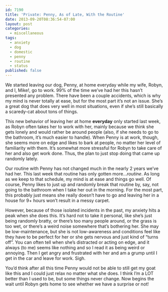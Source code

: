 ```yaml
---
id: 7190
title: 'Private: Penny, As of Late, With the Routine'
date: 2013-09-20T08:36:54-07:00
layout: post
categories:
  - miscellaneous
tags:
  - anxiety
  - dog
  - domestic
  - penny
  - routine
  - status
published: false
---
```

We started leaving our dog, Penny, at home everyday while my wife, Robyn, and I, Mike!, go to work. 99% of the time we&#8217;ve had her this hasn&#8217;t presented any problem. There have been a couple accidents, which is why my mind is never totally at ease, but for the most part it&#8217;s not an issue. She&#8217;s a great dog that does very well in most situations, even if she&#8217;s still basically a scaredy-cat about tons of things.

This new behavior of leaving her at home **everyday** only started last week, as Robyn often takes her to work with her, mainly because we think she gets lonely and would rather be around people (also, if she needs to go to the bathroom, it&#8217;s much easier to handle). When Penny is at work, though, she seems more on edge and likes to bark at people, no matter her level of familiarity with them. It&#8217;s somewhat more stressful for Robyn to take care of her and also get work done. Thus, the plan to just stop doing that came up randomly lately.

Our routine with Penny has not changed much in the nearly 2 years we&#8217;ve had her. This last week that routine has only gotten more&#8230;_routine_. As long as we keep to that schedule, my mind is at ease and things go well. Of course, Penny likes to just up and randomly break that routine by, say, not going to the bathroom when I take her out in the morning. For the most part, this probably just means she really doesn&#8217;t have to go and leaving her in a house for 9+ hours won&#8217;t result in a messy carpet.

However, because of those isolated incidents in the past, my anxiety hits a peak when she does this. It&#8217;s hard not to take it personal, like she&#8217;s just being randomly bratty, or there&#8217;s too many people around, or the grass is too wet, or there&#8217;s a weird noise somewhere that&#8217;s bothering her. She may be low-maintenance, but she is not low-awareness and conditions feel like they have to be perfect for her or she gets nervous and just kind of &#8220;turns off&#8221;. You can often tell when she&#8217;s distracted or acting on edge, and it always (to me) seems like nothing and so I read it as being weird or annoying. Then I get angry and frustrated with her and am a grump until I get in the car and leave for work. Sigh.

You&#8217;d think after all this time Penny would not be able to still get my goat like this and I could just relax no matter what she does. I think I&#8217;m a LOT better than I used to be, but some things never change. Now begins the wait until Robyn gets home to see whether we have a surprise or not!
